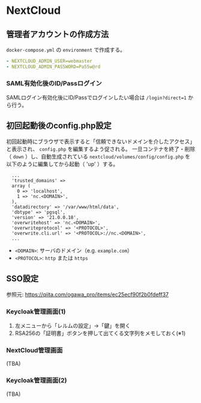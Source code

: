 # NextCloud

## 管理者アカウントの作成方法

`docker-compose.yml` の `environment` で作成する。

```yaml
- NEXTCLOUD_ADMIN_USER=webmaster
- NEXTCLOUD_ADMIN_PASSWORD=Pa55w@rd
```

### SAML有効化後のID/Passログイン

SAMLログイン有効化後にID/Passでログインしたい場合は `/login?direct=1` から行う。

## 初回起動後のconfig.php設定

初回起動時にブラウザで表示すると「信頼できないドメインを介したアクセス」と表示され、 `config.php` を編集するよう促される。
一旦コンテナを終了・削除（ `down` ）し、自動生成されている `nextcloud/volumes/config/config.php` を以下のように編集してから起動（ 'up' ）する。

```php:config.php
  ...
  'trusted_domains' =>
  array (
    0 => 'localhost',
    1 => 'nc.<DOMAIN>',
  ),
  'datadirectory' => '/var/www/html/data',
  'dbtype' => 'pgsql',
  'version' => '21.0.0.18',
  'overwritehost' => 'nc.<DOMAIN>',
  'overwriteprotocol' => '<PROTOCOL>',
  'overwrite.cli.url' => '<PROTOCOL>://nc.<DOMAIN>',
  ...
```

- `<DOMAIN>`: サーバのドメイン（e.g. `example.com`）
- `<PROTOCOL>`: `http` または `https`

## SSO設定

参照元: https://qiita.com/ogawa_pro/items/ec25ecf90f2b0fdeff37

### Keycloak管理画面(1)

1. 左メニューから「レルムの設定」→「鍵」を開く
2. RSA256の「証明書」ボタンを押して出てくる文字列をメモしておく(※1)

### NextCloud管理画面

(TBA)

### Keycloak管理画面(2)

(TBA)
